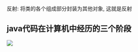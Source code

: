反射: 将类的各个组成部分封装为其他对象, 这就是反射

## java代码在计算机中经历的三个阶段



![](https://pic.superbed.cn/item/5dbea0e68e0e2e3ee9da6c2b.jpg)

